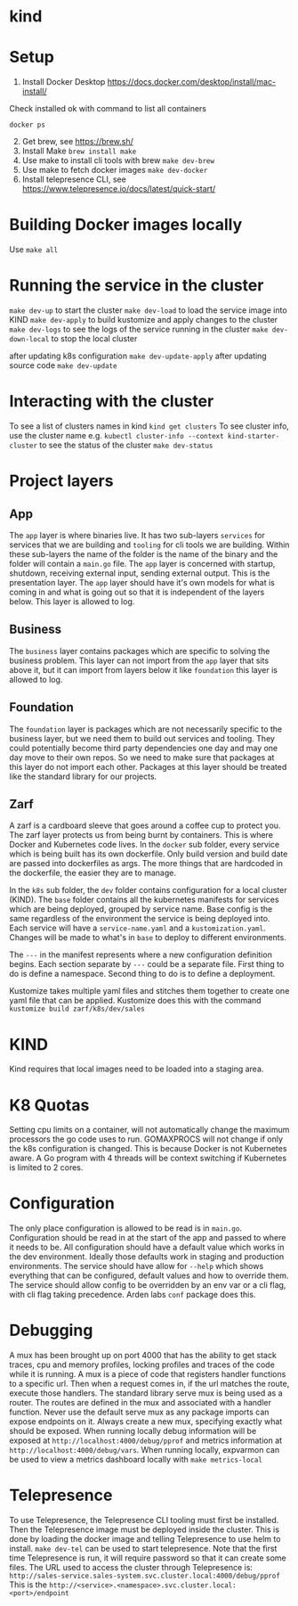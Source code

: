 # kind

# Setup
1. Install Docker Desktop
https://docs.docker.com/desktop/install/mac-install/

Check installed ok with command to list all containers
```
docker ps
```

2. Get brew, see https://brew.sh/
3. Install Make `brew install make`
4. Use make to install cli tools with brew `make dev-brew`
5. Use make to fetch docker images `make dev-docker`
6. Install telepresence CLI, see https://www.telepresence.io/docs/latest/quick-start/

# Building Docker images locally
Use `make all`

# Running the service in the cluster
`make dev-up` to start the cluster
`make dev-load` to load the service image into KIND
`make dev-apply` to build kustomize and apply changes to the cluster
`make dev-logs` to see the logs of the service running in the cluster
`make dev-down-local` to stop the local cluster

after updating k8s configuration `make dev-update-apply`
after updating source code `make dev-update`

# Interacting with the cluster
To see a list of clusters names in kind `kind get clusters`
To see cluster info, use the cluster name e.g. `kubectl cluster-info --context kind-starter-cluster`
to see the status of the cluster `make dev-status`

# Project layers
## App
The `app` layer is where binaries live. It has two sub-layers `services` for services that we are building and `tooling` for cli tools we are building. Within these sub-layers the name of the folder is the name of the binary and the folder will contain a `main.go` file. The `app` layer is concerned with startup, shutdown, receiving external input, sending external output. This is the presentation layer. The `app` layer should have it's own models for what is coming in and what is going out so that it is independent of the layers below. This layer is allowed to log.

## Business
The `business` layer contains packages which are specific to solving the business problem. This layer can not import from the `app` layer that sits above it, but it can import from layers below it like `foundation` this layer is allowed to log. 

## Foundation
The `foundation` layer is packages which are not necessarily specific to the business layer, but we need them to build out services and tooling. They could potentially become third party dependencies one day and may one day move to their own repos. So we need to make sure that packages at this layer do not import each other. Packages at this layer should be treated like the standard library for our projects.

## Zarf
A zarf is a cardboard sleeve that goes around a coffee cup to protect you. The zarf layer protects us from being burnt by containers. This is where Docker and Kubernetes code lives. In the `docker` sub folder, every service which is being built has its own dockerfile. Only build version and build date are passed into dockerfiles as args. The more things that are hardcoded in the dockerfile, the easier they are to manage. 

In the `k8s` sub folder, the `dev` folder contains configuration for a local cluster (KIND). The `base` folder contains all the kubernetes manifests for services which are being deployed, grouped by service name. Base config is the same regardless of the environment the service is being deployed into. Each service will have a `service-name.yaml` and a `kustomization.yaml`. Changes will be made to what's in `base` to deploy to different environments. 

The `---` in the manifest represents where a new configuration definition begins. Each section separate by `---` could be a separate file. First thing to do is define a namespace. Second thing to do is to define a deployment.

Kustomize takes multiple yaml files and stitches them together to create one yaml file that can be applied. Kustomize does this with the command `kustomize build zarf/k8s/dev/sales`

# KIND
Kind requires that local images need to be loaded into a staging area.

# K8 Quotas
Setting cpu limits on a container, will not automatically change the maximum processors the go code uses to run. GOMAXPROCS will not change if only the k8s configuration is changed. This is because Docker is not Kubernetes aware. A Go program with 4 threads will be context switching if Kubernetes is limited to 2 cores.

# Configuration
The only place configuration is allowed to be read is in `main.go`. Configuration should be read in at the start of the app and passed to where it needs to be. All configuration should have a default value which works in the dev environment. Ideally those defaults work in staging and production environments. The service should have allow for `--help` which shows everything that can be configured, default values and how to override them. The service should allow config to be overridden by an env var or a cli flag, with cli flag taking precedence. Arden labs `conf` package does this.

# Debugging
A mux has been brought up on port 4000 that has the ability to get stack traces, cpu and memory profiles, locking profiles and traces of the code while it is running. A mux is a piece of code that registers handler functions to a specific url. Then when a request comes in, if the url matches the route, execute those handlers. The standard library serve mux is being used as a router. 
The routes are defined in the mux and associated with a handler function. Never use the default serve mux as any package imports can expose endpoints on it. Always create a new mux, specifying exactly what should be exposed. When running locally debug information will be exposed at `http://localhost:4000/debug/pprof` and metrics information at `http://localhost:4000/debug/vars`. When running locally, expvarmon can be used to view a metrics dashboard locally with `make metrics-local`

# Telepresence
To use Telepresence, the Telepresence CLI tooling must first be installed. Then the Telepresence image must be deployed inside the cluster. This is done by loading the docker image and telling Telepresence to use helm to install. 
`make dev-tel` can be used to start telepresence. Note that the first time Telepresence is run, it will require password so that it can create some files.
The URL used to access the cluster through Telepresence is:
`http://sales-service.sales-system.svc.cluster.local:4000/debug/pprof`
This is the `http://<service>.<namespace>.svc.cluster.local:<port>/endpoint`
